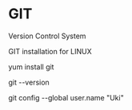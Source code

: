 # GIT
Version Control System


GIT installation for LINUX

yum install git

git --version

git config --global user.name "Uki"
